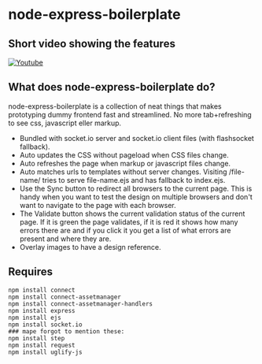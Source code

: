 # node-express-boilerplate
## Short video showing the features
[![Youtube](http://mape.me/node-boilerplate.png "Youtube video")](http://www.youtube.com/watch?v=esKYgej26dw)


## What does node-express-boilerplate do?

node-express-boilerplate is a collection of neat things that makes prototyping dummy frontend fast and streamlined. No more tab+refreshing to see css, javascript eller markup.

* Bundled with socket.io server and socket.io client files (with flashsocket fallback).
* Auto updates the CSS without pageload when CSS files change.
* Auto refreshes the page when markup or javascript files change.
* Auto matches urls to templates without server changes. Visiting /file-name/ tries to serve file-name.ejs and has fallback to index.ejs.
* Use the Sync button to redirect all browsers to the current page. This is handy when you want to test the design on multiple browsers and don't want to navigate to the page with each browser.
* The Validate button shows the current validation status of the current page. If it is green the page validates, if it is red it shows how many errors there are and if you click it you get a list of what errors are present and where they are.
* Overlay images to have a design reference.

## Requires
    npm install connect
    npm install connect-assetmanager
    npm install connect-assetmanager-handlers
    npm install express
    npm install ejs
    npm install socket.io
    ### mape forgot to mention these:
    npm install step
    npm install request
    npm install uglify-js